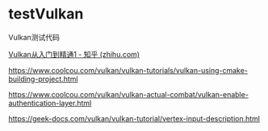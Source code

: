 ﻿# testVulkan
Vulkan测试代码



[Vulkan从入门到精通1 - 知乎 (zhihu.com)](https://zhuanlan.zhihu.com/p/430397192)

https://www.coolcou.com/vulkan/vulkan-tutorials/vulkan-using-cmake-building-project.html

https://www.coolcou.com/vulkan/vulkan-actual-combat/vulkan-enable-authentication-layer.html

https://geek-docs.com/vulkan/vulkan-tutorial/vertex-input-description.html
